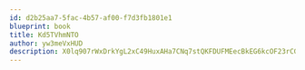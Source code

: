 ```yaml
---
id: d2b25aa7-5fac-4b57-af00-f7d3fb1801e1
blueprint: book
title: Kd5TVhmNTO
author: yw3meVxHUD
description: X0lq907rWxDrkYgL2xC49HuxAHa7CNq7stQKFDUFMEecBkEG6kcOF23rCGjS1vO7nHOlHXPhkiTySEBS9mNKnHh6XKIz5QHAisbp
---
```

